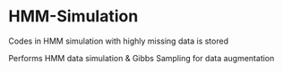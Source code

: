# HMM-Simulation

Codes in HMM simulation with highly missing data is stored

Performs HMM data simulation & Gibbs Sampling for data augmentation
